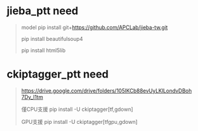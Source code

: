 # jieba_ptt need
>model
> pip install git+https://github.com/APCLab/jieba-tw.git
>
> 
> pip install beautifulsoup4
>
>
> pip install html5lib
>
# ckiptagger_ptt need
>
>https://drive.google.com/drive/folders/105IKCb88evUyLKlLondvDBoh7Dy_I1tm
>
>僅CPU支援
>pip install -U ckiptagger[tf,gdown]
>
>GPU支援
>pip install -U ckiptagger[tfgpu,gdown]
